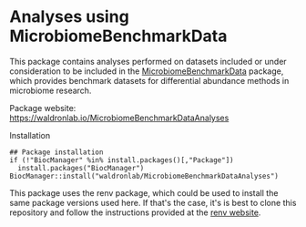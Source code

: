 # Analyses using MicrobiomeBenchmarkData 

This package contains analyses performed on datasets included or under
consideration to be included in the 
[MicrobiomeBenchmarkData](https://waldronlab.io/MicrobiomeBenchmarkData)
package, which provides benchmark datasets for differential abundance
methods in microbiome research.

Package website: https://waldronlab.io/MicrobiomeBenchmarkDataAnalyses

Installation

```{r}
## Package installation
if (!"BiocManager" %in% install.packages()[,"Package"])
  install.packages("BiocManager")
BiocManager::install("waldronlab/MicrobiomeBenchmarkDataAnalyses")
```

This package uses the renv package, which could be used to install the
same package versions used here. If that's the case, it's is best to clone
this repository and follow the instructions provided at the 
[renv website](https://rstudio.github.io/renv/articles/renv.html).
